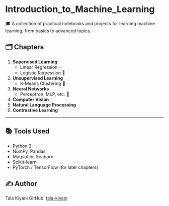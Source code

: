 
# Introduction_to_Machine_Learning
 
🎓 A collection of practical notebooks and projects for learning machine learning, from basics to advanced topics.

## 🗂 Chapters

1. **Supervised Learning**
   - Linear Regression ✅
   - Logistic Regression 🚧
2. **Unsupervised Learning**
   - K-Means Clustering 🚧
3. **Neural Networks**
   - Perceptron, MLP, etc. 🚧
4. **Computer Vision**
5. **Natural Language Processing**
6. **Contrastive Learning**

---

## 📚 Tools Used

- Python 3
- NumPy, Pandas
- Matplotlib, Seaborn
- Scikit-learn
- PyTorch / TensorFlow (for later chapters)

## ✍️ Author
Tala Kiyani
GitHub: [tala-kiyani](https://github.com/tala-kiyani)
